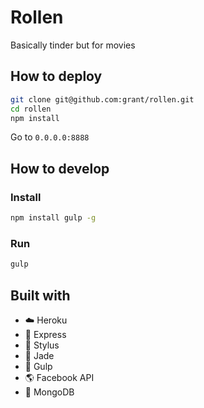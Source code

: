 # Rollen

Basically tinder but for movies

## How to deploy

```sh
git clone git@github.com:grant/rollen.git
cd rollen
npm install
```

Go to `0.0.0.0:8888`

## How to develop

### Install

```sh
npm install gulp -g
```

### Run

```sh
gulp
```

## Built with

- :cloud: Heroku
- :dash: Express
- :lipstick: Stylus
- :gem: Jade
- :tropical_fish: Gulp
- :earth_americas: Facebook API
- :floppy_disk: MongoDB
